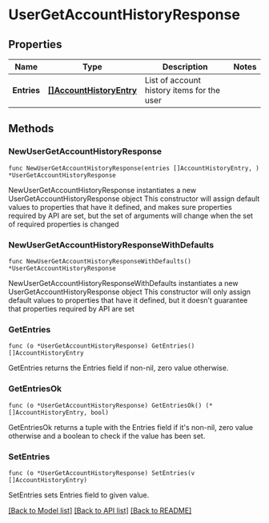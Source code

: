 # UserGetAccountHistoryResponse

## Properties

Name | Type | Description | Notes
------------ | ------------- | ------------- | -------------
**Entries** | [**[]AccountHistoryEntry**](AccountHistoryEntry.md) | List of account history items for the user | 

## Methods

### NewUserGetAccountHistoryResponse

`func NewUserGetAccountHistoryResponse(entries []AccountHistoryEntry, ) *UserGetAccountHistoryResponse`

NewUserGetAccountHistoryResponse instantiates a new UserGetAccountHistoryResponse object
This constructor will assign default values to properties that have it defined,
and makes sure properties required by API are set, but the set of arguments
will change when the set of required properties is changed

### NewUserGetAccountHistoryResponseWithDefaults

`func NewUserGetAccountHistoryResponseWithDefaults() *UserGetAccountHistoryResponse`

NewUserGetAccountHistoryResponseWithDefaults instantiates a new UserGetAccountHistoryResponse object
This constructor will only assign default values to properties that have it defined,
but it doesn't guarantee that properties required by API are set

### GetEntries

`func (o *UserGetAccountHistoryResponse) GetEntries() []AccountHistoryEntry`

GetEntries returns the Entries field if non-nil, zero value otherwise.

### GetEntriesOk

`func (o *UserGetAccountHistoryResponse) GetEntriesOk() (*[]AccountHistoryEntry, bool)`

GetEntriesOk returns a tuple with the Entries field if it's non-nil, zero value otherwise
and a boolean to check if the value has been set.

### SetEntries

`func (o *UserGetAccountHistoryResponse) SetEntries(v []AccountHistoryEntry)`

SetEntries sets Entries field to given value.



[[Back to Model list]](../README.md#documentation-for-models) [[Back to API list]](../README.md#documentation-for-api-endpoints) [[Back to README]](../README.md)


